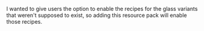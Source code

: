 I wanted to give users the option to enable the recipes for the glass variants that weren't supposed to exist, so adding this resource pack will enable those recipes.
